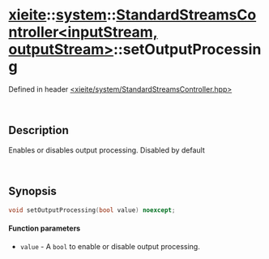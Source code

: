 # [xieite](../../xieite.md)\:\:[system](../../system.md)\:\:[StandardStreamsController\<inputStream, outputStream\>](../StandardStreamsController.md)\:\:setOutputProcessing
Defined in header [<xieite/system/StandardStreamsController.hpp>](../../../include/xieite/system/StandardStreamsController.hpp)

&nbsp;

## Description
Enables or disables output processing. Disabled by default

&nbsp;

## Synopsis
```cpp
void setOutputProcessing(bool value) noexcept;
```
#### Function parameters
- `value` - A `bool` to enable or disable output processing.
